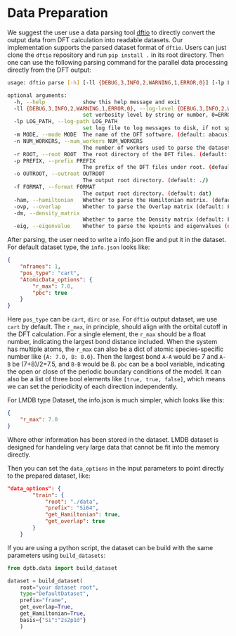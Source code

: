 # Data Preparation
We suggest the user use a data parsing tool [dftio](https://github.com/floatingCatty/dftio) to directly convert the output data from DFT calculation into readable datasets. Our implementation supports the parsed dataset format of `dftio`. Users can just clone the `dftio` repository and run `pip install .` in its root directory. Then one can use the following parsing command for the parallel data processing directly from the DFT output:
```bash
usage: dftio parse [-h] [-ll {DEBUG,3,INFO,2,WARNING,1,ERROR,0}] [-lp LOG_PATH] [-m MODE] [-n NUM_WORKERS] [-r ROOT] [-p PREFIX] [-o OUTROOT] [-f FORMAT] [-ham] [-ovp] [-dm] [-eig]

optional arguments:
  -h, --help            show this help message and exit
  -ll {DEBUG,3,INFO,2,WARNING,1,ERROR,0}, --log-level {DEBUG,3,INFO,2,WARNING,1,ERROR,0}
                        set verbosity level by string or number, 0=ERROR, 1=WARNING, 2=INFO and 3=DEBUG (default: INFO)
  -lp LOG_PATH, --log-path LOG_PATH
                        set log file to log messages to disk, if not specified, the logs will only be output to console (default: None)
  -m MODE, --mode MODE  The name of the DFT software. (default: abacus)
  -n NUM_WORKERS, --num_workers NUM_WORKERS
                        The number of workers used to parse the dataset. (For n>1, we use the multiprocessing to accelerate io.) (default: 1)
  -r ROOT, --root ROOT  The root directory of the DFT files. (default: ./)
  -p PREFIX, --prefix PREFIX
                        The prefix of the DFT files under root. (default: frame)
  -o OUTROOT, --outroot OUTROOT
                        The output root directory. (default: ./)
  -f FORMAT, --format FORMAT
                        The output root directory. (default: dat)
  -ham, --hamiltonian   Whether to parse the Hamiltonian matrix. (default: False)
  -ovp, --overlap       Whether to parse the Overlap matrix (default: False)
  -dm, --density_matrix
                        Whether to parse the Density matrix (default: False)
  -eig, --eigenvalue    Whether to parse the kpoints and eigenvalues (default: False)
```

After parsing, the user need to write a info.json file and put it in the dataset. For default dataset type, the `info.json` looks like:

```JSON
{
    "nframes": 1,
    "pos_type": "cart",
    "AtomicData_options": {
        "r_max": 7.0,
        "pbc": true
    }
}

```
Here `pos_type` can be `cart`, `dirc` or `ase`. For `dftio` output dataset, we use `cart` by default. The `r_max`, in principle, should align with the orbital cutoff in the DFT calculation. For a single element, the `r_max` should be a float number, indicating the largest bond distance included. When the system has multiple atoms, the `r_max` can also be a dict of atomic species-specific number like `{A: 7.0, B: 8.0}`. Then the largest bond `A-A` would be 7 and `A-B` be (7+8)/2=7.5, and `B-B` would be 8. `pbc` can be a bool variable, indicating the open or close of the periodic boundary conditions of the model. It can also be a list of three bool elements like `[true, true, false]`, which means we can set the periodicity of each direction independently.

For LMDB type Dataset, the info.json is much simpler, which looks like this:
```JSON
{
    "r_max": 7.0
}
```
Where other information has been stored in the dataset. LMDB dataset is designed for handeling very large data that cannot be fit into the memory directly.

Then you can set the `data_options` in the input parameters to point directly to the prepared dataset, like:
```JSON
"data_options": {
        "train": {
            "root": "./data",
            "prefix": "Si64",
            "get_Hamiltonian": true,
            "get_overlap": true
        }
    }
```

If you are using a python script, the dataset can be build with the same parameters using `build_datasets`:
```Python
from dptb.data import build_dataset

dataset = build_dataset(
    root="your dataset root",
    type="DefaultDataset",
    prefix="frame",
    get_overlap=True,
    get_Hamiltonian=True,
    basis={"Si":"2s2p1d"}
    )
```
